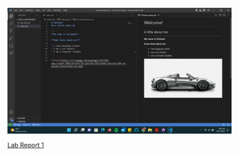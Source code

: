 
![Image](Lab0_cse15l.png)

[Lab Report 1](https://kmags1.github.io/cse15l-lab-reports/lab-report-1-week-0.html)